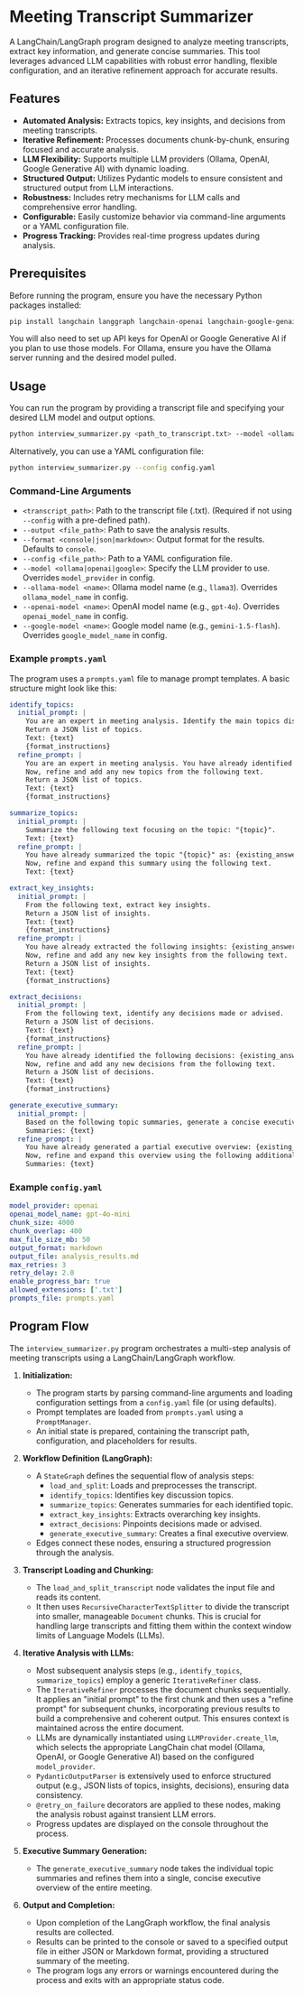 # Meeting Transcript Summarizer

A LangChain/LangGraph program designed to analyze meeting transcripts, extract key information, and generate concise summaries. This tool leverages advanced LLM capabilities with robust error handling, flexible configuration, and an iterative refinement approach for accurate results.

## Features

*   **Automated Analysis:** Extracts topics, key insights, and decisions from meeting transcripts.
*   **Iterative Refinement:** Processes documents chunk-by-chunk, ensuring focused and accurate analysis.
*   **LLM Flexibility:** Supports multiple LLM providers (Ollama, OpenAI, Google Generative AI) with dynamic loading.
*   **Structured Output:** Utilizes Pydantic models to ensure consistent and structured output from LLM interactions.
*   **Robustness:** Includes retry mechanisms for LLM calls and comprehensive error handling.
*   **Configurable:** Easily customize behavior via command-line arguments or a YAML configuration file.
*   **Progress Tracking:** Provides real-time progress updates during analysis.

## Prerequisites

Before running the program, ensure you have the necessary Python packages installed:

```bash
pip install langchain langgraph langchain-openai langchain-google-genai langchain-ollama pydantic pyyaml tiktoken
```

You will also need to set up API keys for OpenAI or Google Generative AI if you plan to use those models. For Ollama, ensure you have the Ollama server running and the desired model pulled.

## Usage

You can run the program by providing a transcript file and specifying your desired LLM model and output options.

```bash
python interview_summarizer.py <path_to_transcript.txt> --model <ollama|openai|google> [options]
```

Alternatively, you can use a YAML configuration file:

```bash
python interview_summarizer.py --config config.yaml
```

### Command-Line Arguments

*   `<transcript_path>`: Path to the transcript file (.txt). (Required if not using `--config` with a pre-defined path).
*   `--output <file_path>`: Path to save the analysis results.
*   `--format <console|json|markdown>`: Output format for the results. Defaults to `console`.
*   `--config <file_path>`: Path to a YAML configuration file.
*   `--model <ollama|openai|google>`: Specify the LLM provider to use. Overrides `model_provider` in config.
*   `--ollama-model <name>`: Ollama model name (e.g., `llama3`). Overrides `ollama_model_name` in config.
*   `--openai-model <name>`: OpenAI model name (e.g., `gpt-4o`). Overrides `openai_model_name` in config.
*   `--google-model <name>`: Google model name (e.g., `gemini-1.5-flash`). Overrides `google_model_name` in config.

### Example `prompts.yaml`

The program uses a `prompts.yaml` file to manage prompt templates. A basic structure might look like this:

```yaml
identify_topics:
  initial_prompt: |
    You are an expert in meeting analysis. Identify the main topics discussed in the following text.
    Return a JSON list of topics.
    Text: {text}
    {format_instructions}
  refine_prompt: |
    You are an expert in meeting analysis. You have already identified the following topics: {existing_answer}.
    Now, refine and add any new topics from the following text.
    Return a JSON list of topics.
    Text: {text}
    {format_instructions}

summarize_topics:
  initial_prompt: |
    Summarize the following text focusing on the topic: "{topic}".
    Text: {text}
  refine_prompt: |
    You have already summarized the topic "{topic}" as: {existing_answer}.
    Now, refine and expand this summary using the following text.
    Text: {text}

extract_key_insights:
  initial_prompt: |
    From the following text, extract key insights.
    Return a JSON list of insights.
    Text: {text}
    {format_instructions}
  refine_prompt: |
    You have already extracted the following insights: {existing_answer}.
    Now, refine and add any new key insights from the following text.
    Return a JSON list of insights.
    Text: {text}
    {format_instructions}

extract_decisions:
  initial_prompt: |
    From the following text, identify any decisions made or advised.
    Return a JSON list of decisions.
    Text: {text}
    {format_instructions}
  refine_prompt: |
    You have already identified the following decisions: {existing_answer}.
    Now, refine and add any new decisions from the following text.
    Return a JSON list of decisions.
    Text: {text}
    {format_instructions}

generate_executive_summary:
  initial_prompt: |
    Based on the following topic summaries, generate a concise executive overview of the meeting.
    Summaries: {text}
  refine_prompt: |
    You have already generated a partial executive overview: {existing_answer}.
    Now, refine and expand this overview using the following additional summaries.
    Summaries: {text}
```

### Example `config.yaml`

```yaml
model_provider: openai
openai_model_name: gpt-4o-mini
chunk_size: 4000
chunk_overlap: 400
max_file_size_mb: 50
output_format: markdown
output_file: analysis_results.md
max_retries: 3
retry_delay: 2.0
enable_progress_bar: true
allowed_extensions: ['.txt']
prompts_file: prompts.yaml
```

## Program Flow

The `interview_summarizer.py` program orchestrates a multi-step analysis of meeting transcripts using a LangChain/LangGraph workflow.

1.  **Initialization:**
    *   The program starts by parsing command-line arguments and loading configuration settings from a `config.yaml` file (or using defaults).
    *   Prompt templates are loaded from `prompts.yaml` using a `PromptManager`.
    *   An initial state is prepared, containing the transcript path, configuration, and placeholders for results.

2.  **Workflow Definition (LangGraph):**
    *   A `StateGraph` defines the sequential flow of analysis steps:
        *   `load_and_split`: Loads and preprocesses the transcript.
        *   `identify_topics`: Identifies key discussion topics.
        *   `summarize_topics`: Generates summaries for each identified topic.
        *   `extract_key_insights`: Extracts overarching key insights.
        *   `extract_decisions`: Pinpoints decisions made or advised.
        *   `generate_executive_summary`: Creates a final executive overview.
    *   Edges connect these nodes, ensuring a structured progression through the analysis.

3.  **Transcript Loading and Chunking:**
    *   The `load_and_split_transcript` node validates the input file and reads its content.
    *   It then uses `RecursiveCharacterTextSplitter` to divide the transcript into smaller, manageable `Document` chunks. This is crucial for handling large transcripts and fitting them within the context window limits of Language Models (LLMs).

4.  **Iterative Analysis with LLMs:**
    *   Most subsequent analysis steps (e.g., `identify_topics`, `summarize_topics`) employ a generic `IterativeRefiner` class.
    *   The `IterativeRefiner` processes the document chunks sequentially. It applies an "initial prompt" to the first chunk and then uses a "refine prompt" for subsequent chunks, incorporating previous results to build a comprehensive and coherent output. This ensures context is maintained across the entire document.
    *   LLMs are dynamically instantiated using `LLMProvider.create_llm`, which selects the appropriate LangChain chat model (Ollama, OpenAI, or Google Generative AI) based on the configured `model_provider`.
    *   `PydanticOutputParser` is extensively used to enforce structured output (e.g., JSON lists of topics, insights, decisions), ensuring data consistency.
    *   `@retry_on_failure` decorators are applied to these nodes, making the analysis robust against transient LLM errors.
    *   Progress updates are displayed on the console throughout the process.

5.  **Executive Summary Generation:**
    *   The `generate_executive_summary` node takes the individual topic summaries and refines them into a single, concise executive overview of the entire meeting.

6.  **Output and Completion:**
    *   Upon completion of the LangGraph workflow, the final analysis results are collected.
    *   Results can be printed to the console or saved to a specified output file in either JSON or Markdown format, providing a structured summary of the meeting.
    *   The program logs any errors or warnings encountered during the process and exits with an appropriate status code.
